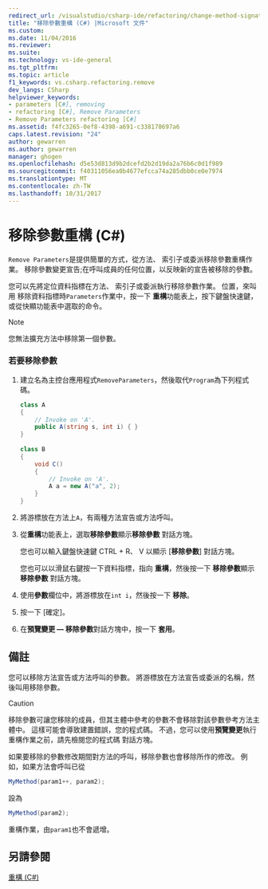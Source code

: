 ```yaml
---
redirect_url: /visualstudio/csharp-ide/refactoring/change-method-signature
title: "移除參數重構 (C#) |Microsoft 文件"
ms.custom: 
ms.date: 11/04/2016
ms.reviewer: 
ms.suite: 
ms.technology: vs-ide-general
ms.tgt_pltfrm: 
ms.topic: article
f1_keywords: vs.csharp.refactoring.remove
dev_langs: CSharp
helpviewer_keywords:
- parameters [C#], removing
- refactoring [C#], Remove Parameters
- Remove Parameters refactoring [C#]
ms.assetid: f4fc3265-0ef8-4398-a691-c338178697a6
caps.latest.revision: "24"
author: gewarren
ms.author: gewarren
manager: ghogen
ms.openlocfilehash: d5e53d813d9b2dcefd2b2d19da2a76b6c0d1f989
ms.sourcegitcommit: f40311056ea0b4677efcca74a285dbb0ce0e7974
ms.translationtype: MT
ms.contentlocale: zh-TW
ms.lasthandoff: 10/31/2017
---
```

# <a name="remove-parameters-refactoring-c"></a>移除參數重構 (C#)
`Remove Parameters`是提供簡單的方式，從方法、 索引子或委派移除參數重構作業。 移除參數變更宣告;在呼叫成員的任何位置，以反映新的宣告被移除的參數。  
  
 您可以先將定位資料指標在方法、 索引子或委派執行移除參數作業。 位置，來叫用 移除資料指標時`Parameters`作業中，按一下 **重構**功能表上，按下鍵盤快速鍵，或從快顯功能表中選取的命令。  
  
> [!NOTE]
>  您無法擴充方法中移除第一個參數。  
  
### <a name="to-remove-parameters"></a>若要移除參數  
  
1.  建立名為主控台應用程式`RemoveParameters`，然後取代`Program`為下列程式碼。  
  
    ```csharp  
    class A  
    {  
        // Invoke on 'A'.  
        public A(string s, int i) { }  
    }  
  
    class B  
    {  
        void C()  
        {  
            // Invoke on 'A'.  
            A a = new A("a", 2);  
        }  
    }  
    ```  
  
2.  將游標放在方法上`A`，有兩種方法宣告或方法呼叫。  
  
3.  從**重構**功能表上，選取**移除參數**顯示**移除參數** 對話方塊。  
  
     您也可以輸入鍵盤快速鍵 CTRL + R、 V 以顯示 [**移除參數**] 對話方塊。  
  
     您也可以以滑鼠右鍵按一下資料指標，指向 **重構**，然後按一下 **移除參數**顯示**移除參數** 對話方塊。  
  
4.  使用**參數**欄位中，將游標放在`int i`，然後按一下 **移除**。  
  
5.  按一下 [確定]。  
  
6.  在**預覽變更 — 移除參數**對話方塊中，按一下 **套用**。  
  
## <a name="remarks"></a>備註  
 您可以移除方法宣告或方法呼叫的參數。 將游標放在方法宣告或委派的名稱，然後叫用移除參數。  
  
> [!CAUTION]
>  移除參數可讓您移除的成員，但其主體中參考的參數不會移除對該參數參考方法主體中。 這樣可能會導致建置錯誤，您的程式碼。 不過，您可以使用**預覽變更**執行重構作業之前，請先檢閱您的程式碼 對話方塊。  
  
 如果要移除的參數修改期間對方法的呼叫，移除參數也會移除所作的修改。 例如，如果方法會呼叫已從  
  
```csharp  
MyMethod(param1++, param2);  
```  
  
 設為  
  
```csharp  
MyMethod(param2);  
```  
  
 重構作業，由`param1`也不會遞增。  
  
## <a name="see-also"></a>另請參閱  
 [重構 (C#)](refactoring-csharp.md)